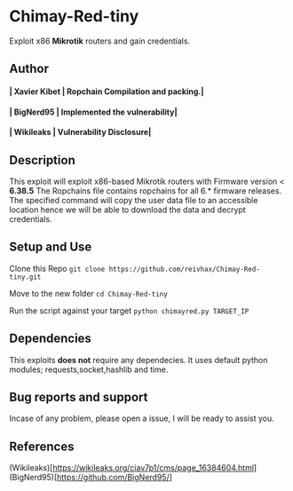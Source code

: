 # Chimay-Red-tiny
Exploit x86 **Mikrotik** routers and gain credentials.

## Author
#### | Xavier Kibet | Ropchain Compilation and packing.|
#### | BigNerd95 | Implemented the vulnerability|
#### | Wikileaks | Vulnerability Disclosure|

## Description
This exploit will exploit x86-based Mikrotik routers with Firmware version < **6.38.5**
The Ropchains file contains ropchains for all 6.* firmware releases.
The specified command will copy the user data file to an accessible location hence we will be able to download the data and decrypt credentials.

## Setup and Use
Clone this Repo
 	```git clone https://github.com/reivhax/Chimay-Red-tiny.git```

Move to the new folder
 	```cd Chimay-Red-tiny```

Run the script against your target
 	```python chimayred.py TARGET_IP```	

## Dependencies
This exploits **does not** require any dependecies.
It uses default python modules; requests,socket,hashlib and time.

## Bug reports and support
Incase of any problem, please open a issue, I will be ready to assist you.

## References
(Wikileaks)[https://wikileaks.org/ciav7p1/cms/page_16384604.html]
(BigNerd95)[https://github.com/BigNerd95/]